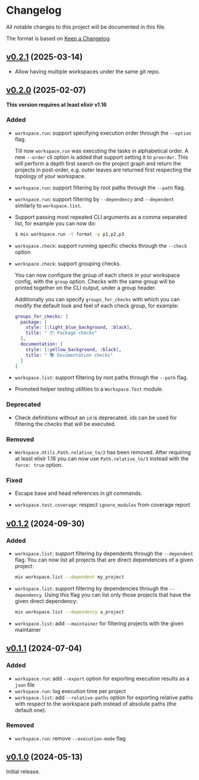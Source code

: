 # Changelog

All notable changes to this project will be documented in this file.

The format is based on [Keep a Changelog](https://keepachangelog.com/en/1.0.0/).

## [v0.2.1](https://github.com/sportradar/elixir-workspace/tree/workspace/v0.2.0) (2025-03-14)

* Allow having multiple workspaces under the same git repo.

## [v0.2.0](https://github.com/sportradar/elixir-workspace/tree/workspace/v0.2.0) (2025-02-07)

**This version requires at least elixir v1.16**

### Added

* `workspace.run`: support specifying execution order through the `--option` flag.

  Till now `workspace.run` was executing the tasks in alphabetical order. A new `--order`
  cli option is added that support setting it to `preorder`. This will perform a
  depth first search on the project graph and return the projects in post-order, e.g.
  outer leaves are returned first respecting the topology of your workspace.

* `workspace.run`: support filtering by root paths through the `--path` flag.

* `workspace.run`: support filtering by `--dependency` and `--dependent` similarly
to `workspace.list`.

* Support passing most repeated CLI arguments as a comma separated list, for
  example you can now do:

  ```bash
  $ mix workspace.run -t format -p p1,p2,p3
  ```

* `workspace.check`: support running specific checks through the `--check` option
* `workspace.check`: support grouping checks.

  You can now configure the group of each check in your workspace config, with the
  `group` option. Checks with the same group will be printed together on the CLI output,
  under a group header.

  Additionally you can specify `groups_for_checks` with which you can modify the default
  look and feel of each check group, for example:

  ```elixir
  groups_for_checks: [
    package: [
      style: [:light_blue_background, :black],
      title: " 📦 Package checks"
    ],
    documentation: [
      style: [:yellow_background, :black],
      title: " 📚 Documentation checks"
    ]
  ]
  ```

* `workspace.list`: support filtering by root paths through the `--path` flag.

* Promoted helper testing utilities to a `Workspace.Test` module.

### Deprecated

* Check definitions without an `id` is deprecated. ids can be used for filtering
  the checks that will be executed.

### Removed

* `Workspace.Utils.Path.relative_to/2` has been removed. After requiring at least
elixir 1.16 you can now use `Path.relative_to/3` instead with the `force: true`
option.

### Fixed

* Escape base and head references in git commands.

* `workspace.test.coverage`: respect `ignore_modules` from coverage report

## [v0.1.2](https://github.com/sportradar/elixir-workspace/tree/workspace/v0.1.2) (2024-09-30)

### Added

* `workspace.list`: support filtering by dependents through the `--dependent` flag. You
can now list all projects that are direct dependencies of a given project:

  ```bash
  mix workspace.list --dependent my_project
  ```

* `workspace.list`: support filtering by dependencies through the `--dependency`. Using this
flag you can list only those projects that have the given direct dependency:

  ```bash
  mix workspace.list --dependency a_project
  ```

* `workspace.list`: add `--maintainer` for filtering projects with the given maintainer

## [v0.1.1](https://github.com/sportradar/elixir-workspace/tree/workspace/v0.1.1) (2024-07-04)

### Added

* `workspace.run`: add `--export` option for exporting execution results as a `json`
file
* `workspace.run`: log execution time per project
* `workspace.list`: add `--relative-paths` option for exporting relative paths with
respect to the workspace path instead of absolute paths (the default one).

### Removed

* `workspace.run`: remove `--execution-mode` flag

## [v0.1.0](https://github.com/sportradar/elixir-workspace/tree/workspace/v0.1.0) (2024-05-13)

Initial release.
